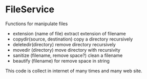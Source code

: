 # FileService

Functions for manipulate files


- extension (name of file)             extract extension of filename
- copydir(source, destination)         copy a directory recursively  
- deletedir(directory)                 remove directory recursively
- movedir (directory)                  move directory with recursivity
- sanitize (filename, remove space?)   clean a filename
- beautify (filename)                  for remove space in string

This code is collect in internet of many times and many web site.
